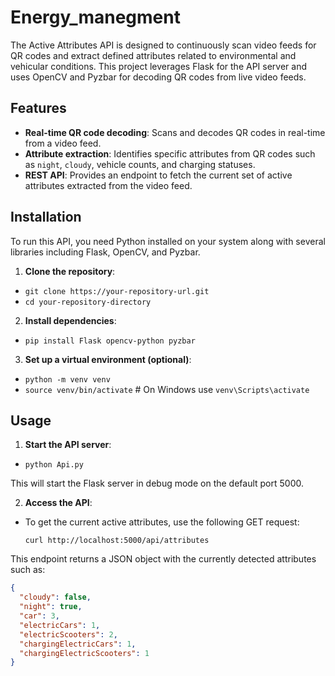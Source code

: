 # Energy_manegment

The Active Attributes API is designed to continuously scan video feeds for QR codes and extract defined attributes related to environmental and vehicular conditions. This project leverages Flask for the API server and uses OpenCV and Pyzbar for decoding QR codes from live video feeds.

## Features

- **Real-time QR code decoding**: Scans and decodes QR codes in real-time from a video feed.
- **Attribute extraction**: Identifies specific attributes from QR codes such as `night`, `cloudy`, vehicle counts, and charging statuses.
- **REST API**: Provides an endpoint to fetch the current set of active attributes extracted from the video feed.

## Installation

To run this API, you need Python installed on your system along with several libraries including Flask, OpenCV, and Pyzbar.

1. **Clone the repository**:
  - ``` git clone https://your-repository-url.git ``` 
  - ``` cd your-repository-directory ```

2. **Install dependencies**:
  - ``` pip install Flask opencv-python pyzbar ```

3. **Set up a virtual environment (optional)**:
  - ``` python -m venv venv ```
  - ``` source venv/bin/activate ``` # On Windows use ``` venv\Scripts\activate ```

## Usage

1. **Start the API server**:
 - ``` python Api.py ```

This will start the Flask server in debug mode on the default port 5000.

2. **Access the API**:
  - To get the current active attributes, use the following GET request:
    ```
    curl http://localhost:5000/api/attributes
    ```
This endpoint returns a JSON object with the currently detected attributes such as:
```json
{
  "cloudy": false,
  "night": true,
  "car": 3,
  "electricCars": 1,
  "electricScooters": 2,
  "chargingElectricCars": 1,
  "chargingElectricScooters": 1
}
